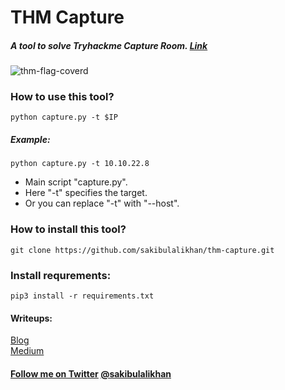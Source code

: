 # THM Capture
##### A tool to solve Tryhackme Capture Room. [Link](https://tryhackme.com/room/capture)

![thm-flag-coverd](https://github.com/sakibulalikhan/thm-capture/assets/75080608/c676f89f-1a7a-4944-8351-d785854d8300)

### How to use this tool?
```
python capture.py -t $IP
```
##### Example:
```
python capture.py -t 10.10.22.8
```
* Main script "capture.py".
* Here "-t" specifies the target.
* Or you can replace "-t" with "--host".

### How to install this tool?
```
git clone https://github.com/sakibulalikhan/thm-capture.git
```

### Install requrements:
```
pip3 install -r requirements.txt
```

#### Writeups:

[Blog](https://sakibulalikhan.github.io/capture-tryhackme-writeup)
<br>
[Medium](https://sakibulalikhan.medium.com/capture-tryhackme-writeup-b311bf8aef22)

#### [Follow me on Twitter](https://twitter.com/sakibulalikhan) [@sakibulalikhan](https://twitter.com/sakibulalikhan)
